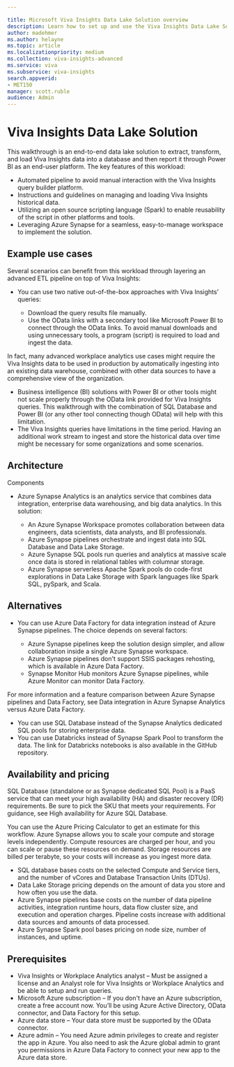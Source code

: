 ```yaml
---

title: Microsoft Viva Insights Data Lake Solution overview
description: Learn how to set up and use the Viva Insights Data Lake Solution
author: madehmer
ms.author: helayne
ms.topic: article
ms.localizationpriority: medium 
ms.collection: viva-insights-advanced
ms.service: viva 
ms.subservice: viva-insights 
search.appverid: 
- MET150 
manager: scott.ruble
audience: Admin
---
```


# Viva Insights Data Lake Solution

This walkthrough is an end-to-end data lake solution to extract, transform, and load Viva Insights data into a database and then report it through Power BI as an end-user platform. The key features of this workload:

- Automated pipeline to avoid manual interaction with the Viva Insights query builder platform.
- Instructions and guidelines on managing and loading Viva Insights historical data.
- Utilizing an open source scripting language (Spark) to enable reusability of the script in other platforms and tools.
- Leveraging Azure Synapse for a seamless, easy-to-manage workspace to implement the solution.

## Example use cases

Several scenarios can benefit from this workload through layering an advanced ETL pipeline on top of Viva Insights:

- You can use two native out-of-the-box approaches with Viva Insights’ queries:

  - Download the query results file manually.
  - Use the OData links with a secondary tool like Microsoft Power BI to connect through the OData links. To avoid manual downloads and using unnecessary tools, a program (script) is required to load and ingest the data.

In fact, many advanced workplace analytics use cases might require the Viva Insights data to be used in production by automatically ingesting into an existing data warehouse, combined with other data sources to have a comprehensive view of the organization.

- Business intelligence (BI) solutions with Power BI or other tools might not scale properly through the OData link provided for Viva Insights queries. This walkthrough with the combination of SQL Database and Power BI (or any other tool connecting though OData) will help with this limitation.
- The Viva Insights queries have limitations in the time period. Having an additional work stream to ingest and store the historical data over time might be necessary for some organizations and some scenarios.

## Architecture

 Components

- Azure Synapse Analytics is an analytics service that combines data integration, enterprise data warehousing, and big data analytics. In this solution:

  - An Azure Synapse Workspace promotes collaboration between data engineers, data scientists, data analysts, and BI professionals.
  - Azure Synapse pipelines orchestrate and ingest data into SQL Database and Data Lake Storage.
  - Azure Synapse SQL pools run queries and analytics at massive scale once data is stored in relational tables with columnar storage.
  - Azure Synapse serverless Apache Spark pools do code-first explorations in Data Lake Storage with Spark languages like Spark SQL, pySpark, and Scala.

## Alternatives

- You can use Azure Data Factory for data integration instead of Azure Synapse pipelines. The choice depends on several factors:

  - Azure Synapse pipelines keep the solution design simpler, and allow collaboration inside a single Azure Synapse workspace.
  - Azure Synapse pipelines don't support SSIS packages rehosting, which is available in Azure Data Factory.
  - Synapse Monitor Hub monitors Azure Synapse pipelines, while Azure Monitor can monitor Data Factory.
 
For more information and a feature comparison between Azure Synapse pipelines and Data Factory, see Data integration in Azure Synapse Analytics versus Azure Data Factory.

- You can use SQL Database instead of the Synapse Analytics dedicated SQL pools for storing enterprise data. 
- You can use Databricks instead of Synapse Spark Pool to transform the data. The link for Databricks notebooks is also available in the GitHub repository.

## Availability and pricing

SQL Database (standalone or as Synapse dedicated SQL Pool) is a PaaS service that can meet your high availability (HA) and disaster recovery (DR) requirements. Be sure to pick the SKU that meets your requirements. For guidance, see High availability for Azure SQL Database.

You can use the Azure Pricing Calculator to get an estimate for this workflow. Azure Synapse allows you to scale your compute and storage levels independently. Compute resources are charged per hour, and you can scale or pause these resources on demand. Storage resources are billed per terabyte, so your costs will increase as you ingest more data.

- SQL database bases costs on the selected Compute and Service tiers, and the number of vCores and Database Transaction Units (DTUs).
- Data Lake Storage pricing depends on the amount of data you store and how often you use the data.
- Azure Synapse pipelines base costs on the number of data pipeline activities, integration runtime hours, data flow cluster size, and execution and operation charges. Pipeline costs increase with additional data sources and amounts of data processed.
- Azure Synapse Spark pool bases pricing on node size, number of instances, and uptime.

## Prerequisites

- Viva Insights or Workplace Analytics analyst – Must be assigned a license and an Analyst role for Viva Insights or Workplace Analytics and be able to setup and run queries.
- Microsoft Azure subscription – If you don't have an Azure subscription, create a free account now. You’ll be using Azure Active Directory, OData connector, and Data Factory for this setup.
- Azure data store – Your data store must be supported by the OData connector.
- Azure admin – You need Azure admin privileges to create and register the app in Azure. You also need to ask the Azure global admin to grant you permissions in Azure Data Factory to connect your new app to the Azure data store.

